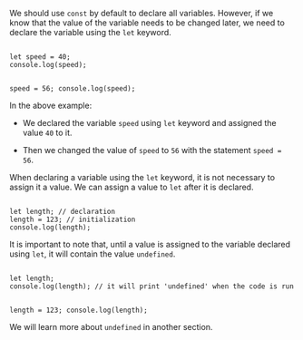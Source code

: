 We should use `const` by default to declare all variables. However, if we know that the value of the variable needs to be changed later, we need to declare the variable using the `let` keyword.

<codeblock language="javascript" type="lesson">
<code>
let speed = 40;
console.log(speed);

speed = 56;
console.log(speed);
</code>
</codeblock>

In the above example:

- We declared the variable `speed` using `let` keyword and assigned the value `40` to it.

- Then we changed the value of `speed` to `56` with the statement `speed = 56`.


When declaring a variable using the `let` keyword, it is not necessary to assign it a value. We can assign a value to `let` after it is declared.

<codeblock language="javascript" type="lesson">
<code>
let length; // declaration
length = 123; // initialization
console.log(length);
</code>
</codeblock>

It is important to note that, until a value is assigned to the variable declared using `let`, it will contain the value `undefined`.

<codeblock language="javascript" type="lesson">
<code>
let length;
console.log(length); // it will print 'undefined' when the code is run

length = 123;
console.log(length);
</code>
</codeblock>

We will learn more about `undefined` in another section.
